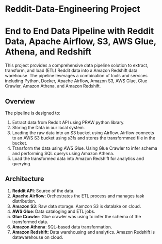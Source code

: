 # Reddit-Data-Engineering Project
# End to End Data Pipeline with Reddit Data, Apache Airflow, S3, AWS Glue, Athena, and Redshift

This project provides a comprehensive data pipeline solution to extract, transform, and load (ETL) Reddit data into a Amazon Redshift data warehouse. The pipeline leverages a combination of tools and services including Python, Docker, Apache Airflow, Amazon S3, AWS Glue, Glue Crawler, Amazon Athena, and Amazon Redshift.

## Overview
The pipeline is designed to:
1. Extract data from Reddit API using PRAW python library.
2. Storing the Data in our local system.
3. Loading the raw data into an S3 bucket using Airflow. Airflow connects to an AWS S3 bucket using s3fs and stores the transformmed file in the bucket.
4. Transform the data using AWS Glue. Using Glue Crawler to infer schema and performing SQL querys using Amazon Athena.
5. Load the transformed data into Amazon Redshift for analytics and querying.


## Architecture
1. **Reddit API**: Source of the data.
2. **Apache Airflow**: Orchestrates the ETL process and manages task distribution.
4. **Amazon S3**: Raw data storage. Aamzon S3 is datalake on cloud.
5. **AWS Glue**: Data cataloging and ETL jobs.
6. **Glue Crawler**: Glue crawler was using to infer the schema of the transformed data.
7. **Amazon Athena**: SQL-based data transformation.
8. **Amazon Redshift**: Data warehousing and analytics. Amazon Redshift is datawarehouse on cloud.

